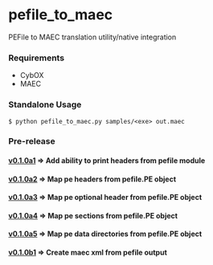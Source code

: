 pefile_to_maec
==============

PEFile to MAEC translation utility/native integration

### Requirements ###
* CybOX
* MAEC

### Standalone Usage ###
```
$ python pefile_to_maec.py samples/<exe> out.maec
```
### Pre-release ###
#### [v0.1.0a1][4]  => Add ability to print headers from pefile module
#### [v0.1.0a2][5]  => Map pe headers from pefile.PE object
#### [v0.1.0a3][11] => Map pe optional header from pefile.PE object
#### [v0.1.0a4][6]  => Map pe sections from pefile.PE object
#### [v0.1.0a5][7]  => Map pe data directories from pefile.PE object
#### [v0.1.0b1][8]  => Create maec xml from pefile output
[4]: https://github.com/MAECProject/pefile/issues/4 "Add ability to print headers from pefile module"
[5]: https://github.com/MAECProject/pefile/issues/5 "Map pe headers from pefile.PE object"
[6]: https://github.com/MAECProject/pefile/issues/6 "Map pe sections from pefile.PE object"
[7]: https://github.com/MAECProject/pefile/issues/7 "Map pe data directories from pefile.PE object"
[8]: https://github.com/MAECProject/pefile/issues/8 "Create maec xml from pefile output"
[11]: https://github.com/MAECProject/pefile/issues/11 "Map pe optional header from pefile.PE object"
